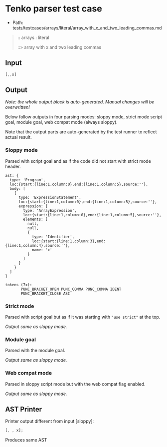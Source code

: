 # Tenko parser test case

- Path: tests/testcases/arrays/literal/array_with_x_and_two_leading_commas.md

> :: arrays : literal
>
> ::> array with x and two leading commas

## Input

`````js
[,,x]
`````

## Output

_Note: the whole output block is auto-generated. Manual changes will be overwritten!_

Below follow outputs in four parsing modes: sloppy mode, strict mode script goal, module goal, web compat mode (always sloppy).

Note that the output parts are auto-generated by the test runner to reflect actual result.

### Sloppy mode

Parsed with script goal and as if the code did not start with strict mode header.

`````
ast: {
  type: 'Program',
  loc:{start:{line:1,column:0},end:{line:1,column:5},source:''},
  body: [
    {
      type: 'ExpressionStatement',
      loc:{start:{line:1,column:0},end:{line:1,column:5},source:''},
      expression: {
        type: 'ArrayExpression',
        loc:{start:{line:1,column:0},end:{line:1,column:5},source:''},
        elements: [
          null,
          null,
          {
            type: 'Identifier',
            loc:{start:{line:1,column:3},end:{line:1,column:4},source:''},
            name: 'x'
          }
        ]
      }
    }
  ]
}

tokens (7x):
       PUNC_BRACKET_OPEN PUNC_COMMA PUNC_COMMA IDENT
       PUNC_BRACKET_CLOSE ASI
`````

### Strict mode

Parsed with script goal but as if it was starting with `"use strict"` at the top.

_Output same as sloppy mode._

### Module goal

Parsed with the module goal.

_Output same as sloppy mode._

### Web compat mode

Parsed in sloppy script mode but with the web compat flag enabled.

_Output same as sloppy mode._

## AST Printer

Printer output different from input [sloppy]:

````js
[, , x];
````

Produces same AST
